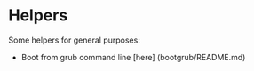 # Helpers
Some helpers for general purposes:

* Boot from grub command line [here] (bootgrub/README.md)

